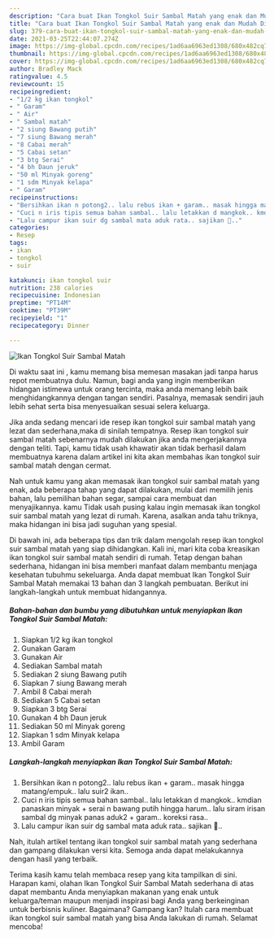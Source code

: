 ```yaml
---
description: "Cara buat Ikan Tongkol Suir Sambal Matah yang enak dan Mudah Dibuat"
title: "Cara buat Ikan Tongkol Suir Sambal Matah yang enak dan Mudah Dibuat"
slug: 379-cara-buat-ikan-tongkol-suir-sambal-matah-yang-enak-dan-mudah-dibuat
date: 2021-03-25T22:44:07.274Z
image: https://img-global.cpcdn.com/recipes/1ad6aa6963ed1308/680x482cq70/ikan-tongkol-suir-sambal-matah-foto-resep-utama.jpg
thumbnail: https://img-global.cpcdn.com/recipes/1ad6aa6963ed1308/680x482cq70/ikan-tongkol-suir-sambal-matah-foto-resep-utama.jpg
cover: https://img-global.cpcdn.com/recipes/1ad6aa6963ed1308/680x482cq70/ikan-tongkol-suir-sambal-matah-foto-resep-utama.jpg
author: Bradley Mack
ratingvalue: 4.5
reviewcount: 15
recipeingredient:
- "1/2 kg ikan tongkol"
- " Garam"
- " Air"
- " Sambal matah"
- "2 siung Bawang putih"
- "7 siung Bawang merah"
- "8 Cabai merah"
- "5 Cabai setan"
- "3 btg Serai"
- "4 bh Daun jeruk"
- "50 ml Minyak goreng"
- "1 sdm Minyak kelapa"
- " Garam"
recipeinstructions:
- "Bersihkan ikan n potong2.. lalu rebus ikan + garam.. masak hingga matang/empuk.. lalu suir2 ikan.."
- "Cuci n iris tipis semua bahan sambal.. lalu letakkan d mangkok.. kmdian panaskan minyak + serai n bawang putih hingga harum.. lalu siram irisan sambal dg minyak panas aduk2 + garam.. koreksi rasa.."
- "Lalu campur ikan suir dg sambal mata aduk rata.. sajikan 💛.."
categories:
- Resep
tags:
- ikan
- tongkol
- suir

katakunci: ikan tongkol suir 
nutrition: 238 calories
recipecuisine: Indonesian
preptime: "PT14M"
cooktime: "PT39M"
recipeyield: "1"
recipecategory: Dinner

---
```



![Ikan Tongkol Suir Sambal Matah](https://img-global.cpcdn.com/recipes/1ad6aa6963ed1308/680x482cq70/ikan-tongkol-suir-sambal-matah-foto-resep-utama.jpg)

Di waktu  saat ini , kamu memang bisa memesan masakan jadi tanpa harus repot membuatnya dulu. Namun, bagi anda yang ingin memberikan hidangan istimewa untuk orang tercinta, maka anda memang lebih baik menghidangkannya dengan tangan sendiri. Pasalnya, memasak sendiri jauh lebih sehat serta bisa menyesuaikan sesuai selera keluarga.

Jika anda sedang mencari ide resep ikan tongkol suir sambal matah yang lezat dan sederhana,maka di sinilah tempatnya. Resep ikan tongkol suir sambal matah  sebenarnya mudah dilakukan jika anda mengerjakannya dengan teliti. Tapi, kamu tidak usah khawatir akan tidak berhasil dalam membuatnya 
karena dalam artikel ini kita akan membahas ikan tongkol suir sambal matah dengan cermat.  



Nah untuk kamu yang akan memasak ikan tongkol suir sambal matah yang enak, ada beberapa tahap yang dapat dilakukan, mulai dari memilih jenis bahan, lalu pemilihan bahan segar, sampai cara membuat dan menyajikannya. kamu Tidak usah pusing kalau ingin memasak ikan tongkol suir sambal matah yang lezat di rumah. Karena, asalkan anda  tahu triknya, maka hidangan ini bisa jadi suguhan yang spesial.

Di bawah ini, ada beberapa tips dan trik dalam mengolah resep ikan tongkol suir sambal matah yang siap dihidangkan. Kali ini, mari kita coba kreasikan ikan tongkol suir sambal matah sendiri di rumah. Tetap dengan bahan sederhana, hidangan ini bisa memberi manfaat dalam membantu menjaga kesehatan tubuhmu sekeluarga. Anda dapat membuat Ikan Tongkol Suir Sambal Matah memakai 13 bahan dan 3 langkah pembuatan. Berikut ini langkah-langkah untuk membuat hidangannya.

<!--inarticleads1-->

##### Bahan-bahan dan bumbu yang dibutuhkan untuk menyiapkan Ikan Tongkol Suir Sambal Matah:

1. Siapkan 1/2 kg ikan tongkol
1. Gunakan  Garam
1. Gunakan  Air
1. Sediakan  Sambal matah
1. Sediakan 2 siung Bawang putih
1. Siapkan 7 siung Bawang merah
1. Ambil 8 Cabai merah
1. Sediakan 5 Cabai setan
1. Siapkan 3 btg Serai
1. Gunakan 4 bh Daun jeruk
1. Sediakan 50 ml Minyak goreng
1. Siapkan 1 sdm Minyak kelapa
1. Ambil  Garam




<!--inarticleads2-->

##### Langkah-langkah menyiapkan Ikan Tongkol Suir Sambal Matah:

1. Bersihkan ikan n potong2.. lalu rebus ikan + garam.. masak hingga matang/empuk.. lalu suir2 ikan..
1. Cuci n iris tipis semua bahan sambal.. lalu letakkan d mangkok.. kmdian panaskan minyak + serai n bawang putih hingga harum.. lalu siram irisan sambal dg minyak panas aduk2 + garam.. koreksi rasa..
1. Lalu campur ikan suir dg sambal mata aduk rata.. sajikan 💛..




Nah, itulah artikel tentang  ikan tongkol suir sambal matah  yang sederhana dan gampang dilakukan versi kita. Semoga anda dapat melakukannya dengan hasil yang terbaik. 

Terima kasih kamu telah membaca resep yang kita tampilkan di sini. Harapan kami, olahan  Ikan Tongkol Suir Sambal Matah sederhana di atas dapat membantu Anda menyiapkan makanan yang enak untuk keluarga/teman maupun menjadi inspirasi bagi Anda yang berkeinginan untuk berbisnis kuliner. Bagaimana? Gampang kan? Itulah cara membuat ikan tongkol suir sambal matah yang bisa Anda lakukan di rumah. Selamat mencoba!


